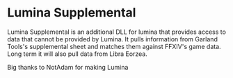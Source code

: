 # Lumina Supplemental

Lumina Supplemental is an additional DLL for lumina that provides access to data that cannot be provided by Lumina. It pulls information from Garland Tools's supplemental sheet and matches them against FFXIV's game data. Long term it will also pull data from Libra Eorzea.

Big thanks to NotAdam for making Lumina